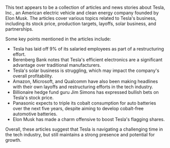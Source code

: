 This text appears to be a collection of articles and news stories about Tesla, Inc., an American electric vehicle and clean energy company founded by Elon Musk. The articles cover various topics related to Tesla's business, including its stock price, production targets, layoffs, solar business, and partnerships.

Some key points mentioned in the articles include:

* Tesla has laid off 9% of its salaried employees as part of a restructuring effort.
* Berenberg Bank notes that Tesla's efficient electronics are a significant advantage over traditional manufacturers.
* Tesla's solar business is struggling, which may impact the company's overall profitability.
* Amazon, Microsoft, and Qualcomm have also been making headlines with their own layoffs and restructuring efforts in the tech industry.
* Billionaire hedge fund guru Jim Simons has expressed bullish bets on Tesla's stock price.
* Panasonic expects to triple its cobalt consumption for auto batteries over the next five years, despite aiming to develop cobalt-free automotive batteries.
* Elon Musk has made a charm offensive to boost Tesla's flagging shares.

Overall, these articles suggest that Tesla is navigating a challenging time in the tech industry, but still maintains a strong presence and potential for growth.